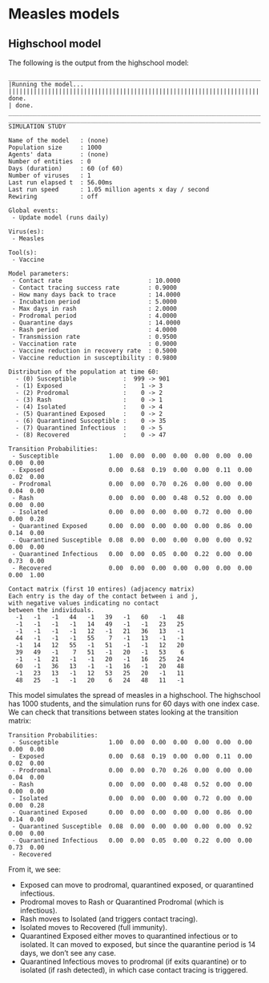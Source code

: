 # Measles models


## Highschool model

The following is the output from the highschool model:

    _________________________________________________________________________
    |Running the model...
    |||||||||||||||||||||||||||||||||||||||||||||||||||||||||||||||||||||||| done.
    | done.
    ________________________________________________________________________________
    ________________________________________________________________________________
    SIMULATION STUDY

    Name of the model   : (none)
    Population size     : 1000
    Agents' data        : (none)
    Number of entities  : 0
    Days (duration)     : 60 (of 60)
    Number of viruses   : 1
    Last run elapsed t  : 56.00ms
    Last run speed      : 1.05 million agents x day / second
    Rewiring            : off

    Global events:
     - Update model (runs daily)

    Virus(es):
     - Measles

    Tool(s):
     - Vaccine

    Model parameters:
     - Contact rate                        : 10.0000
     - Contact tracing success rate        : 0.9000
     - How many days back to trace         : 14.0000
     - Incubation period                   : 5.0000
     - Max days in rash                    : 2.0000
     - Prodromal period                    : 4.0000
     - Quarantine days                     : 14.0000
     - Rash period                         : 4.0000
     - Transmission rate                   : 0.9500
     - Vaccination rate                    : 0.9000
     - Vaccine reduction in recovery rate  : 0.5000
     - Vaccine reduction in susceptibility : 0.9800

    Distribution of the population at time 60:
      - (0) Susceptible             :  999 -> 901
      - (1) Exposed                 :    1 -> 3
      - (2) Prodromal               :    0 -> 2
      - (3) Rash                    :    0 -> 1
      - (4) Isolated                :    0 -> 4
      - (5) Quarantined Exposed     :    0 -> 2
      - (6) Quarantined Susceptible :    0 -> 35
      - (7) Quarantined Infectious  :    0 -> 5
      - (8) Recovered               :    0 -> 47

    Transition Probabilities:
     - Susceptible              1.00  0.00  0.00  0.00  0.00  0.00  0.00  0.00  0.00
     - Exposed                  0.00  0.68  0.19  0.00  0.00  0.11  0.00  0.02  0.00
     - Prodromal                0.00  0.00  0.70  0.26  0.00  0.00  0.00  0.04  0.00
     - Rash                     0.00  0.00  0.00  0.48  0.52  0.00  0.00  0.00  0.00
     - Isolated                 0.00  0.00  0.00  0.00  0.72  0.00  0.00  0.00  0.28
     - Quarantined Exposed      0.00  0.00  0.00  0.00  0.00  0.86  0.00  0.14  0.00
     - Quarantined Susceptible  0.08  0.00  0.00  0.00  0.00  0.00  0.92  0.00  0.00
     - Quarantined Infectious   0.00  0.00  0.05  0.00  0.22  0.00  0.00  0.73  0.00
     - Recovered                0.00  0.00  0.00  0.00  0.00  0.00  0.00  0.00  1.00

    Contact matrix (first 10 entires) (adjacency matrix)
    Each entry is the day of the contact between i and j, 
    with negative values indicating no contact 
    between the individuals.
      -1   -1   -1   44   -1   39   -1   60   -1   48 
      -1   -1   -1   -1   14   49   -1   -1   23   25 
      -1   -1   -1   -1   12   -1   21   36   13   -1 
      44   -1   -1   -1   55    7   -1   13   -1   -1 
      -1   14   12   55   -1   51   -1   -1   12   20 
      39   49   -1    7   51   -1   20   -1   53    6 
      -1   -1   21   -1   -1   20   -1   16   25   24 
      60   -1   36   13   -1   -1   16   -1   20   48 
      -1   23   13   -1   12   53   25   20   -1   11 
      48   25   -1   -1   20    6   24   48   11   -1 

This model simulates the spread of measles in a highschool. The
highschool has 1000 students, and the simulation runs for 60 days with
one index case. We can check that transitions between states looking at
the transition matrix:

    Transition Probabilities:
     - Susceptible              1.00  0.00  0.00  0.00  0.00  0.00  0.00  0.00  0.00
     - Exposed                  0.00  0.68  0.19  0.00  0.00  0.11  0.00  0.02  0.00
     - Prodromal                0.00  0.00  0.70  0.26  0.00  0.00  0.00  0.04  0.00
     - Rash                     0.00  0.00  0.00  0.48  0.52  0.00  0.00  0.00  0.00
     - Isolated                 0.00  0.00  0.00  0.00  0.72  0.00  0.00  0.00  0.28
     - Quarantined Exposed      0.00  0.00  0.00  0.00  0.00  0.86  0.00  0.14  0.00
     - Quarantined Susceptible  0.08  0.00  0.00  0.00  0.00  0.00  0.92  0.00  0.00
     - Quarantined Infectious   0.00  0.00  0.05  0.00  0.22  0.00  0.00  0.73  0.00
     - Recovered  

From it, we see:

- Exposed can move to prodromal, quarantined exposed, or quarantined
  infectious.
- Prodromal moves to Rash or Quarantined Prodromal (which is
  infectious).
- Rash moves to Isolated (and triggers contact tracing).
- Isolated moves to Recovered (full immunity).
- Quarantined Exposed either moves to quarantined infectious or to
  isolated. It can moved to exposed, but since the quarantine period is
  14 days, we don’t see any case.
- Quarantined Infectious moves to prodromal (if exits quarantine) or to
  isolated (if rash detected), in which case contact tracing is
  triggered.
